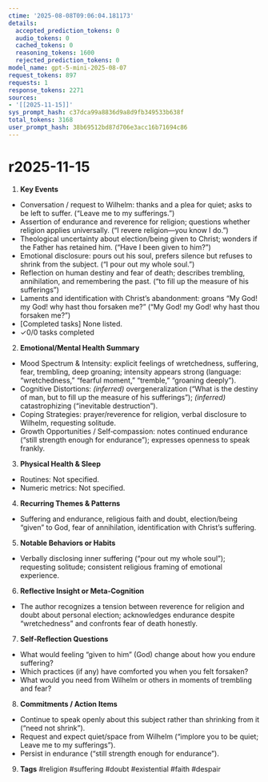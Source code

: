 ```yaml
---
ctime: '2025-08-08T09:06:04.181173'
details:
  accepted_prediction_tokens: 0
  audio_tokens: 0
  cached_tokens: 0
  reasoning_tokens: 1600
  rejected_prediction_tokens: 0
model_name: gpt-5-mini-2025-08-07
request_tokens: 897
requests: 1
response_tokens: 2271
sources:
- '[[2025-11-15]]'
sys_prompt_hash: c37dca99a8836d9a8d9fb349533b638f
total_tokens: 3168
user_prompt_hash: 38b69512bd87d706e3acc16b71694c86
---
```

# r2025-11-15

1. **Key Events**
- Conversation / request to Wilhelm: thanks and a plea for quiet; asks to be left to suffer. (“Leave me to my sufferings.”)  
- Assertion of endurance and reverence for religion; questions whether religion applies universally. (“I revere religion—you know I do.”)  
- Theological uncertainty about election/being given to Christ; wonders if the Father has retained him. (“Have I been given to him?”)  
- Emotional disclosure: pours out his soul, prefers silence but refuses to shrink from the subject. (“I pour out my whole soul.”)  
- Reflection on human destiny and fear of death; describes trembling, annihilation, and remembering the past. (“to fill up the measure of his sufferings”)  
- Laments and identification with Christ’s abandonment: groans “My God! my God! why hast thou forsaken me?” (“My God! my God! why hast thou forsaken me?”)  
- [Completed tasks] None listed.  
- ✓0/0 tasks completed

2. **Emotional/Mental Health Summary**
- Mood Spectrum & Intensity: explicit feelings of wretchedness, suffering, fear, trembling, deep groaning; intensity appears strong (language: “wretchedness,” “fearful moment,” “tremble,” “groaning deeply”).
- Cognitive Distortions: *(inferred)* overgeneralization (“What is the destiny of man, but to fill up the measure of his sufferings”); *(inferred)* catastrophizing (“inevitable destruction”).
- Coping Strategies: prayer/reverence for religion, verbal disclosure to Wilhelm, requesting solitude.
- Growth Opportunities / Self‑compassion: notes continued endurance (“still strength enough for endurance”); expresses openness to speak frankly.

3. **Physical Health & Sleep**
- Routines: Not specified.
- Numeric metrics: Not specified.

4. **Recurring Themes & Patterns**
- Suffering and endurance, religious faith and doubt, election/being “given” to God, fear of annihilation, identification with Christ’s suffering.

5. **Notable Behaviors or Habits**
- Verbally disclosing inner suffering (“pour out my whole soul”); requesting solitude; consistent religious framing of emotional experience.

6. **Reflective Insight or Meta‑Cognition**
- The author recognizes a tension between reverence for religion and doubt about personal election; acknowledges endurance despite “wretchedness” and confronts fear of death honestly.

7. **Self‑Reflection Questions**
- What would feeling “given to him” (God) change about how you endure suffering?  
- Which practices (if any) have comforted you when you felt forsaken?  
- What would you need from Wilhelm or others in moments of trembling and fear?

8. **Commitments / Action Items**
- Continue to speak openly about this subject rather than shrinking from it (“need not shrink”).  
- Request and expect quiet/space from Wilhelm (“implore you to be quiet; Leave me to my sufferings”).  
- Persist in endurance (“still strength enough for endurance”).

9. **Tags**
#religion #suffering #doubt #existential #faith #despair